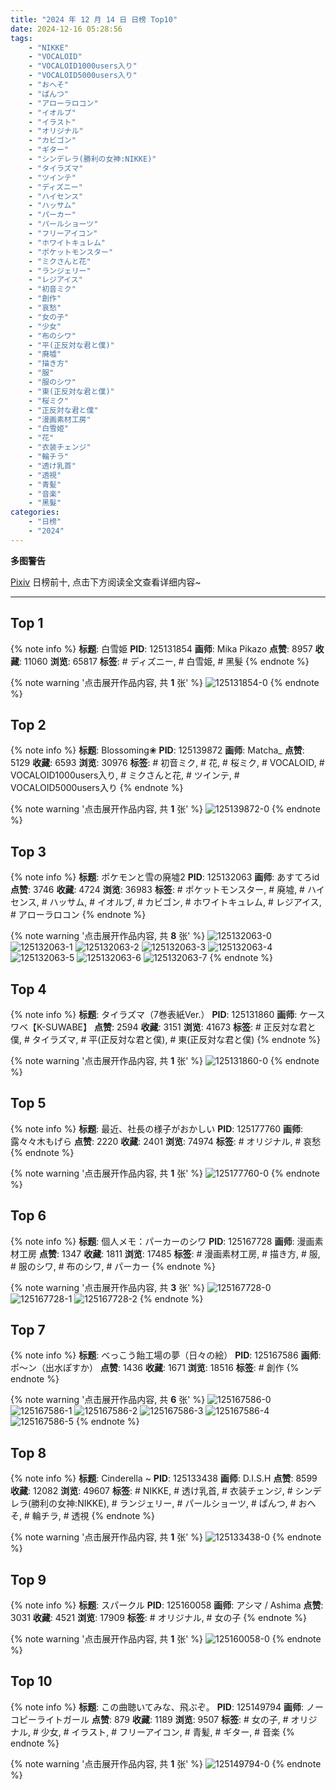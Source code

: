```yaml
---
title: "2024 年 12 月 14 日 日榜 Top10"
date: 2024-12-16 05:28:56
tags:
    - "NIKKE"
    - "VOCALOID"
    - "VOCALOID1000users入り"
    - "VOCALOID5000users入り"
    - "おへそ"
    - "ぱんつ"
    - "アローラロコン"
    - "イオルブ"
    - "イラスト"
    - "オリジナル"
    - "カビゴン"
    - "ギター"
    - "シンデレラ(勝利の女神:NIKKE)"
    - "タイラズマ"
    - "ツインテ"
    - "ディズニー"
    - "ハイセンス"
    - "ハッサム"
    - "パーカー"
    - "パールショーツ"
    - "フリーアイコン"
    - "ホワイトキュレム"
    - "ポケットモンスター"
    - "ミクさんと花"
    - "ランジェリー"
    - "レジアイス"
    - "初音ミク"
    - "創作"
    - "哀愁"
    - "女の子"
    - "少女"
    - "布のシワ"
    - "平(正反対な君と僕)"
    - "廃墟"
    - "描き方"
    - "服"
    - "服のシワ"
    - "東(正反対な君と僕)"
    - "桜ミク"
    - "正反対な君と僕"
    - "漫画素材工房"
    - "白雪姫"
    - "花"
    - "衣装チェンジ"
    - "輪チラ"
    - "透け乳首"
    - "透視"
    - "青髪"
    - "音楽"
    - "黑髮"
categories:
    - "日榜"
    - "2024"
---
```


<i class="fa fa-triangle-exclamation"></i>**多图警告**<i class="fa fa-triangle-exclamation"></i>

[Pixiv](https://www.pixiv.net/) 日榜前十, 点击下方阅读全文查看详细内容~

<!-- more -->

---

## Top 1

{% note info %}
**标题**: 白雪姫
**PID**: 125131854 **画师**: Mika Pikazo
**点赞**: 8957 **收藏**: 11060 **浏览**: 65817
**标签**: # ディズニー, # 白雪姫, # 黑髮
{% endnote %}

{% note warning '点击展开作品内容, 共 **1** 张' %}
![125131854-0](https://i.pixiv.re/img-original/img/2024/12/13/00/00/23/125131854_p0.png)
{% endnote %}

## Top 2

{% note info %}
**标题**: Blossoming❀
**PID**: 125139872 **画师**: Matcha_
**点赞**: 5129 **收藏**: 6593 **浏览**: 30976
**标签**: # 初音ミク, # 花, # 桜ミク, # VOCALOID, # VOCALOID1000users入り, # ミクさんと花, # ツインテ, # VOCALOID5000users入り
{% endnote %}

{% note warning '点击展开作品内容, 共 **1** 张' %}
![125139872-0](https://i.pixiv.re/img-original/img/2024/12/14/00/20/56/125139872_p0.jpg)
{% endnote %}

## Top 3

{% note info %}
**标题**: ポケモンと雪の廃墟2
**PID**: 125132063 **画师**: あすてろid
**点赞**: 3746 **收藏**: 4724 **浏览**: 36983
**标签**: # ポケットモンスター, # 廃墟, # ハイセンス, # ハッサム, # イオルブ, # カビゴン, # ホワイトキュレム, # レジアイス, # アローラロコン
{% endnote %}

{% note warning '点击展开作品内容, 共 **8** 张' %}
![125132063-0](https://i.pixiv.re/img-original/img/2024/12/13/00/01/59/125132063_p0.png)
![125132063-1](https://i.pixiv.re/img-original/img/2024/12/13/00/01/59/125132063_p1.png)
![125132063-2](https://i.pixiv.re/img-original/img/2024/12/13/00/01/59/125132063_p2.png)
![125132063-3](https://i.pixiv.re/img-original/img/2024/12/13/00/01/59/125132063_p3.png)
![125132063-4](https://i.pixiv.re/img-original/img/2024/12/13/00/01/59/125132063_p4.png)
![125132063-5](https://i.pixiv.re/img-original/img/2024/12/13/00/01/59/125132063_p5.png)
![125132063-6](https://i.pixiv.re/img-original/img/2024/12/13/00/01/59/125132063_p6.png)
![125132063-7](https://i.pixiv.re/img-original/img/2024/12/13/00/01/59/125132063_p7.png)
{% endnote %}

## Top 4

{% note info %}
**标题**: タイラズマ（7巻表紙Ver.）
**PID**: 125131860 **画师**: ケースワベ【K-SUWABE】
**点赞**: 2594 **收藏**: 3151 **浏览**: 41673
**标签**: # 正反対な君と僕, # タイラズマ, # 平(正反対な君と僕), # 東(正反対な君と僕)
{% endnote %}

{% note warning '点击展开作品内容, 共 **1** 张' %}
![125131860-0](https://i.pixiv.re/img-original/img/2024/12/13/00/00/24/125131860_p0.jpg)
{% endnote %}

## Top 5

{% note info %}
**标题**: 最近、社長の様子がおかしい
**PID**: 125177760 **画师**: 露々々木もげら
**点赞**: 2220 **收藏**: 2401 **浏览**: 74974
**标签**: # オリジナル, # 哀愁
{% endnote %}

{% note warning '点击展开作品内容, 共 **1** 张' %}
![125177760-0](https://i.pixiv.re/img-original/img/2024/12/14/16/34/55/125177760_p0.jpg)
{% endnote %}

## Top 6

{% note info %}
**标题**: 個人メモ：パーカーのシワ
**PID**: 125167728 **画师**: 漫画素材工房
**点赞**: 1347 **收藏**: 1811 **浏览**: 17485
**标签**: # 漫画素材工房, # 描き方, # 服, # 服のシワ, # 布のシワ, # パーカー
{% endnote %}

{% note warning '点击展开作品内容, 共 **3** 张' %}
![125167728-0](https://i.pixiv.re/img-original/img/2024/12/14/07/42/57/125167728_p0.jpg)
![125167728-1](https://i.pixiv.re/img-original/img/2024/12/14/07/42/57/125167728_p1.jpg)
![125167728-2](https://i.pixiv.re/img-original/img/2024/12/14/07/42/57/125167728_p2.jpg)
{% endnote %}

## Top 7

{% note info %}
**标题**: べっこう飴工場の夢（日々の絵）
**PID**: 125167586 **画师**: ポ～ン（出水ぽすか）
**点赞**: 1436 **收藏**: 1671 **浏览**: 18516
**标签**: # 創作
{% endnote %}

{% note warning '点击展开作品内容, 共 **6** 张' %}
![125167586-0](https://i.pixiv.re/img-original/img/2024/12/14/07/30/03/125167586_p0.jpg)
![125167586-1](https://i.pixiv.re/img-original/img/2024/12/14/07/30/03/125167586_p1.jpg)
![125167586-2](https://i.pixiv.re/img-original/img/2024/12/14/07/30/03/125167586_p2.jpg)
![125167586-3](https://i.pixiv.re/img-original/img/2024/12/14/07/30/03/125167586_p3.jpg)
![125167586-4](https://i.pixiv.re/img-original/img/2024/12/14/07/30/03/125167586_p4.jpg)
![125167586-5](https://i.pixiv.re/img-original/img/2024/12/14/07/30/03/125167586_p5.jpg)
{% endnote %}

## Top 8

{% note info %}
**标题**: Cinderella ~
**PID**: 125133438 **画师**: D.I.S.H
**点赞**: 8599 **收藏**: 12082 **浏览**: 49607
**标签**: # NIKKE, # 透け乳首, # 衣装チェンジ, # シンデレラ(勝利の女神:NIKKE), # ランジェリー, # パールショーツ, # ぱんつ, # おへそ, # 輪チラ, # 透視
{% endnote %}

{% note warning '点击展开作品内容, 共 **1** 张' %}
![125133438-0](https://i.pixiv.re/img-original/img/2024/12/13/00/42/08/125133438_p0.jpg)
{% endnote %}

## Top 9

{% note info %}
**标题**: スパークル
**PID**: 125160058 **画师**: アシマ / Ashima
**点赞**: 3031 **收藏**: 4521 **浏览**: 17909
**标签**: # オリジナル, # 女の子
{% endnote %}

{% note warning '点击展开作品内容, 共 **1** 张' %}
![125160058-0](https://i.pixiv.re/img-original/img/2024/12/14/00/01/18/125160058_p0.png)
{% endnote %}

## Top 10

{% note info %}
**标题**: この曲聴いてみな、飛ぶぞ。
**PID**: 125149794 **画师**: ノーコピーライトガール
**点赞**: 879 **收藏**: 1189 **浏览**: 9507
**标签**: # 女の子, # オリジナル, # 少女, # イラスト, # フリーアイコン, # 青髪, # ギター, # 音楽
{% endnote %}

{% note warning '点击展开作品内容, 共 **1** 张' %}
![125149794-0](https://i.pixiv.re/img-original/img/2024/12/13/18/55/14/125149794_p0.jpg)
{% endnote %}
